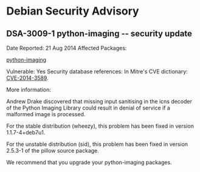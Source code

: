 
Debian Security Advisory
========================


DSA-3009-1 python-imaging -- security update
--------------------------------------------



Date Reported:
21 Aug 2014
Affected Packages:

[python-imaging](https://packages.debian.org/src:python-imaging)

Vulnerable:
Yes
Security database references:
In Mitre's CVE dictionary: [CVE-2014-3589](https://security-tracker.debian.org/tracker/CVE-2014-3589).  

More information:

Andrew Drake discovered that missing input sanitising in the icns decoder
of the Python Imaging Library could result in denial of service if a
malformed image is processed.


For the stable distribution (wheezy), this problem has been fixed in
version 1.1.7-4+deb7u1.


For the unstable distribution (sid), this problem has been fixed in
version 2.5.3-1 of the pillow source package.


We recommend that you upgrade your python-imaging packages.





